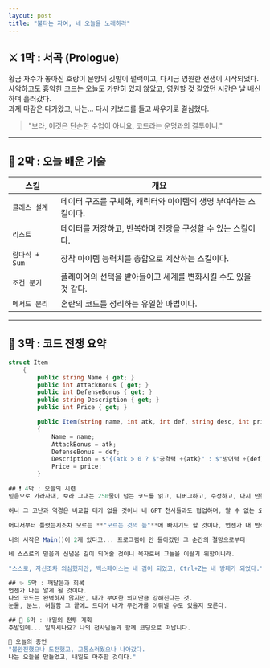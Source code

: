 ```yaml
---
layout: post
title: "불타는 자여, 네 오늘을 노래하라"
---
```


## ⚔️ 1막 : 서곡 (Prologue)
황금 자수가 놓아진 호랑이 문양의 깃발이 펄럭이고, 다시금 영원한 전쟁이 시작되었다. 
사악하고도 흉악한 코드는 오늘도 가만히 있지 않았고, 영원할 것 같았던 시간은 날 배신하며 흘러갔다.  
과제 마감은 다가왔고, 나는... 다시 키보드를 들고 싸우기로 결심했다.

> "보라, 이것은 단순한 수업이 아니요, 코드라는 운명과의 결투이니."

---

## 🧠 2막 : 오늘 배운 기술

| 스킬 | 개요 |
|------|------|
| `클래스 설계` | 데이터 구조를 구체화, 캐릭터와 아이템의 생명 부여하는 스킬이다. |
| `리스트` | 데이터를 저장하고, 반복하며 전장을 구성할 수 있는 스킬이다. |
| `람다식 + Sum` | 장착 아이템 능력치를 총합으로 계산하는 스킬이다. |
| `조건 분기` | 플레이어의 선택을 받아들이고 세계를 변화시킬 수도 있을 것 같다. |
| `메서드 분리` | 혼란의 코드를 정리하는 유일한 마법이다.

---

## 🔧 3막 : 코드 전쟁 요약

```csharp
struct Item
    {
        public string Name { get; }
        public int AttackBonus { get; }
        public int DefenseBonus { get; }
        public string Description { get; }
        public int Price { get; }

        public Item(string name, int atk, int def, string desc, int price)
        {
            Name = name;
            AttackBonus = atk;
            DefenseBonus = def;
            Description = $"{(atk > 0 ? $"공격력 +{atk}" : $"방어력 +{def}")} | {desc}";
            Price = price;
        }

## ❗ 4막 : 오늘의 시련
믿음으로 가라사대, 보라 그대는 250줄이 넘는 코드를 읽고, 디버그하고, 수정하고, 다시 만들것이요

허나 그 고난과 역경은 비교할 데가 없을 것이니 내 GPT 천사들과도 협업하며, 알 수 없는 오류와 맞설 것이니

어디서부터 틀렸는지조차 모르는 **"모르는 것의 늪"**에 빠지기도 할 것이나, 언젠가 내 반석으로 세울 완성에 너는 당도할 것이다.

너의 시작은 Main()이 2개 있다고... 프로그램이 안 돌아갔던 그 순간의 절망으로부터

네 스스로의 믿음과 신념은 길이 되어줄 것이니 목자로써 그들을 이끌기 위함이니라.

"스스로, 자신조차 의심했지만, 백스페이스는 내 검이 되었고, Ctrl+Z는 내 방패가 되었다."

## ✨ 5막 : 깨달음과 회복
언젠가 나는 알게 될 것이다.
나의 코드는 완벽하지 않지만, 내가 부여한 의미만큼 강해진다는 것.
눈물, 분노, 허탈함 그 끝에… 드디어 내가 무언가를 이뤄낼 수도 있을지 모른다.

## 🎯 6막 : 내일의 전투 계획
주말인데... 일하시나요? 나의 천사님들과 함께 코딩으로 떠납니다.

🎻 오늘의 종언
"불완전했으나 도전했고, 고통스러웠으나 나아갔다.
나는 오늘을 만들었고, 내일도 마주할 것이다."
